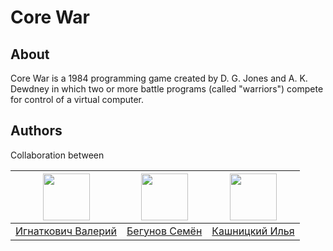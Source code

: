 # Core War

## About

Core War is a 1984 programming game created by D. G. Jones and A. K. Dewdney in which two or more battle programs (called "warriors") compete for control of a virtual computer.

## Authors

Collaboration between

|<img src="https://avatars0.githubusercontent.com/u/5599493" width="75px;"/>|<img src="https://avatars0.githubusercontent.com/u/55159311" width="75px;"/>|<img src="https://avatars3.githubusercontent.com/u/52980901" width="75px;"/>|
| --------- | --------- | -------- |
| [Игнаткович Валерий](https://github.com/ValeraGin) |[Бегунов Семён](https://github.com/SemRunner)|[Кашницкий Илья](https://github.com/elijahkash)|
